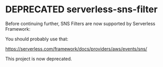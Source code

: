 # DEPRECATED serverless-sns-filter

Before continuing further, SNS Filters are now supported by Serverless Framework:

You should probably use that:

https://serverless.com/framework/docs/providers/aws/events/sns/

This project is now deprecated.
